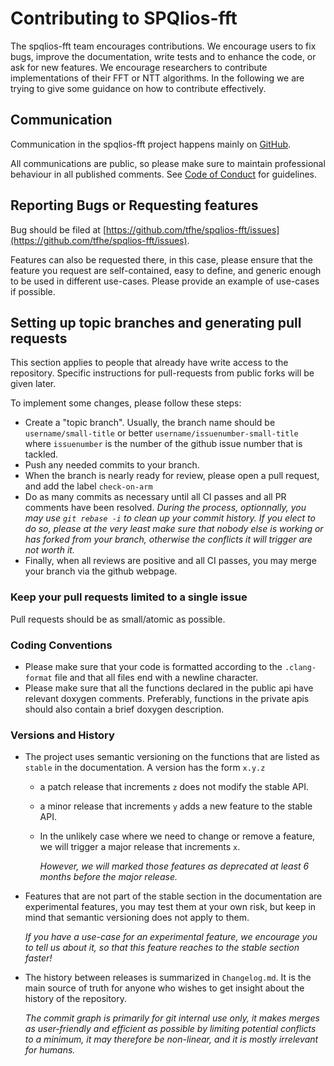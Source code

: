 # Contributing to SPQlios-fft

The spqlios-fft team encourages contributions.
We encourage users to fix bugs, improve the documentation, write tests and to enhance the code, or ask for new features.
We encourage researchers to contribute implementations of their FFT or NTT algorithms.
In the following we are trying to give some guidance on how to contribute effectively.

## Communication ##

Communication in the spqlios-fft project happens mainly on [GitHub](https://github.com/tfhe/spqlios-fft/issues).

All communications are public, so please make sure to maintain professional behaviour in
all published comments. See [Code of Conduct](https://www.contributor-covenant.org/version/2/1/code_of_conduct/) for
guidelines.

## Reporting Bugs or Requesting features ##

Bug should be filed at [https://github.com/tfhe/spqlios-fft/issues](https://github.com/tfhe/spqlios-fft/issues).

Features can also be requested there, in this case, please ensure that the feature you request are self-contained,
easy to define, and generic enough to be used in different use-cases. Please provide an example of use-cases if
possible.

## Setting up topic branches and generating pull requests

This section applies to people that already have write access to the repository. Specific instructions for pull-requests
from public forks will be given later.

To implement some changes, please follow these steps:

- Create a "topic branch". Usually, the branch name should be `username/small-title`
  or better `username/issuenumber-small-title` where `issuenumber` is the number of
  the github issue number that is tackled.
- Push any needed commits to your branch.
- When the branch is nearly ready for review, please open a pull request, and add the label `check-on-arm`
- Do as many commits as necessary until all CI passes and all PR comments have been resolved.
  _During the process, optionnally, you may use `git rebase -i` to clean up your commit history. If you elect to do so,
  please at the very least make sure that nobody else is working or has forked from your branch, otherwise the conflicts
  it
  will trigger are not worth it._
- Finally, when all reviews are positive and all CI passes, you may merge your branch via the github webpage.

### Keep your pull requests limited to a single issue

Pull requests should be as small/atomic as possible.

### Coding Conventions

* Please make sure that your code is formatted according to the `.clang-format` file and
  that all files end with a newline character.
* Please make sure that all the functions declared in the public api have relevant doxygen comments.
  Preferably, functions in the private apis should also contain a brief doxygen description.

### Versions and History

* The project uses semantic versioning on the functions that are listed as `stable` in the documentation. A version has
  the form `x.y.z`
  * a patch release that increments `z` does not modify the stable API.
  * a minor release that increments `y` adds a new feature to the stable API.
  * In the unlikely case where we need to change or remove a feature, we will trigger a major release that
    increments `x`.

    _However, we will marked those features as deprecated at least 6 months before the major release._
* Features that are not part of the stable section in the documentation are experimental features, you may test them at
  your own risk,
  but keep in mind that semantic versioning does not apply to them.

  _If you have a use-case for an experimental feature, we encourage
  you to tell us about it, so that this feature reaches to the stable section faster!_
* The history between releases is summarized in `Changelog.md`. It is the main source of truth for anyone who wishes to
  get insight about
  the history of the repository.

  _The commit graph is primarily for git internal use only, it makes merges as user-friendly and efficient
  as possible by limiting potential conflicts to a minimum, it may therefore be non-linear, and it is mostly irrelevant
  for humans._
